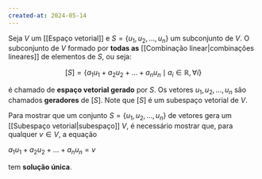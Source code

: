 ```yaml
---
created-at: 2024-05-14
---
```


Seja $V$ um [[Espaço vetorial]] e $S = \{u_1, u_2, \dots, u_n\}$ um subconjunto de $V$. O subconjunto de $V$ formado por **todas as** [[Combinação linear|combinações lineares]] de elementos de $S$, ou seja:

$$[S] = \{a_1 u_1 + a_2 u_2 + \dots + a_n u_n \mid a_i \in \mathbb{R}, \forall i\}$$

é chamado de **espaço vetorial gerado** por $S$. Os vetores $u_1, u_2, \dots, u_n$ são chamados **geradores** de $[S]$. Note que $[S]$ é um subespaço vetorial de $V$.

Para mostrar que um conjunto $S = \{u_1, u_2, \dots, u_n\}$ de vetores gera um [[Subespaço vetorial|subespaço]] $V$, é necessário mostrar que, para qualquer $v \in V$, a equação

$a_1u_1 + a_2u_2 + \dots + a_nu_n = v$

tem **solução única**.